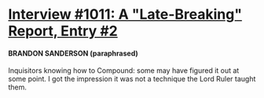 # [Interview #1011: A "Late-Breaking" Report, Entry #2](https://www.theoryland.com/intvmain.php?i=1011#2)

#### BRANDON SANDERSON (paraphrased)

Inquisitors knowing how to Compound: some may have figured it out at some point. I got the impression it was not a technique the Lord Ruler taught them.

